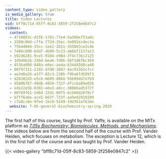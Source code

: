 ```yaml
---
content_type: video_gallery
is_media_gallery: true
title: Video Lectures
uid: bff8c71d-05ff-8c83-5859-2f258e0847c2
videos:
  content:
  - 4710863c-d2fb-1781-77e4-5a389e753adc
  - 2288c8b6-c7fa-772d-15ec-3e092ec4ec3a
  - 75b44044-35cc-1ee2-2b51-355b03ce2c4b
  - 7486c600-bdd7-4b90-5c23-ab6bf211fa23
  - b92d6281-9ce5-9184-e98d-3f4c736c2125
  - 1d940b2b-338d-bea6-fd0b-5bf1d6fbc369
  - 453ba008-948a-e0ec-aa4a-b34d4508cad8
  - 08f9f321-2102-47d0-2607-4ac915b2cfcc
  - ae3d0a26-a377-82c3-238b-f9ba6fd509f3
  - d28302d5-e5cb-6609-80b8-95b09dd7e7b9
  - d5806f87-49d8-4959-732f-dfcc6a89e02b
  - ede22e5b-6365-e0a3-4dcc-388b6ad5372f
  - 00f89f61-5d64-1541-60f5-6cbb0d2670cf
  - b7ff6a6e-ace5-0d3f-733f-aa9ed2910209
  - c7a8cc8e-9fed-1bc0-5249-19d361ef63de
  website: 7-05-general-biochemistry-spring-2020
---
```


The first half of this course, taught by Prof. Yaffe, is available on the MITx platform as _[7.05x Biochemistry: Biomolecules, Methods, and Mechanisms](https://www.edx.org/course/biochemistry-biomolecules-methods-and-mechanisms?utm_source=mitopenlearning-mit-open-learning&utm_medium=affiliate_partner)_. The videos below are from the second half of the course with Prof. Vander Heiden, which focuses on metabolism. The exception is Lecture 12, which is in the first half of the course and was taught by Prof. Vander Heiden.

{{< video-gallery "bff8c71d-05ff-8c83-5859-2f258e0847c2" >}}

